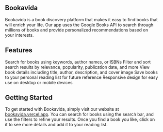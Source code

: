 ## Bookavida
Bookavida is a book discovery platform that makes it easy to find books that will enrich your life. Our app uses the Google Books API to search through millions of books and provide personalized recommendations based on your interests.

## Features
Search for books using keywords, author names, or ISBNs
Filter and sort search results by relevance, popularity, publication date, and more
View book details including title, author, description, and cover image
Save books to your personal reading list for future reference
Responsive design for easy use on desktop or mobile devices

## Getting Started
To get started with Bookavida, simply visit our website at [bookavida.vercel.app](bookavida.vercel.app). You can search for books using the search bar, and use the filters to refine your results. Once you find a book you like, click on it to see more details and add it to your reading list.
